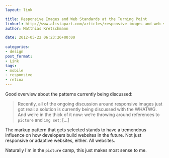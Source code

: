 ```yaml
---
layout: link

title: Responsive Images and Web Standards at the Turning Point
linkurl: http://www.alistapart.com/articles/responsive-images-and-web-standards-at-the-turning-point/
author: Matthias Kretschmann

date: 2012-05-22 06:23:26+00:00
  
categories:
- design
post_format:
- Link
tags:
- mobile
- responsive
- retina
---
```


Good overview about the patterns currently being discussed:

> Recently, all of the ongoing discussion around responsive images just got real: a solution is currently being discussed with the WHATWG. And we’re in the thick of it now: we’re throwing around references to `picture` and `img set`; [...]

The markup pattern that gets selected stands to have a tremendous influence on how developers build websites in the future. Not just responsive or adaptive websites, either. All websites.

Naturally I'm in the `picture` camp, this just makes most sense to me.

